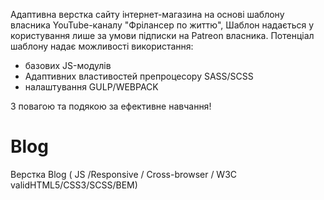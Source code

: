 Адаптивна верстка сайту інтернет-магазина на основі шаблону власника YouTube-каналу "Фрілансер по життю", Шаблон надається у користування лише за умови підписки на Patreon власника. Потенціал шаблону надає можливості використання:

- базових JS-модулів
- Aдаптивних властивостей препроцесору SASS/SCSS
- налаштування GULP/WEBPACK


З повагою та подякою за ефективне навчання!

# Blog
Верстка Blog ( JS /Responsive / Cross-browser / W3C validHTML5/CSS3/SCSS/BEM)

